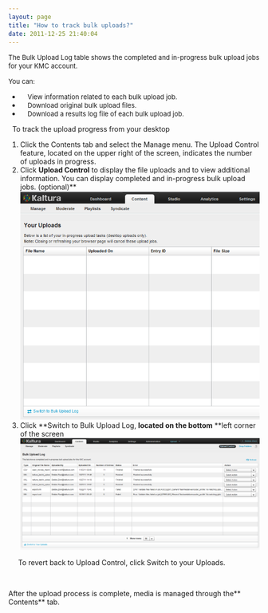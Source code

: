 ```yaml
---
layout: page
title: "How to track bulk uploads?"
date: 2011-12-25 21:40:04
---
```


<span style="font-size: small;">The Bulk Upload Log table shows the completed and in-progress bulk upload jobs for your KMC account. </span>

<span style="font-size: small;">You can:</span>

*   <span style="font-size: small;">    View information related to each bulk upload job.</span>
*   <span style="font-size: small;">    Download original bulk upload files.</span>
*   <span style="font-size: small;">    Download a results log file of each bulk upload job.</span>

  <span class="mce-procedure">To track the upload progress from your desktop</span>

1.  Click the Contents tab and select the Manage menu. The Upload Control feature, located on the upper right of the screen, indicates the number of uploads in progress.
2.  Click **Upload Control** to display the file uploads and to view additional information. You can display completed and in-progress bulk upload jobs. (optional)** <img src="../../assets/250">
3.  Click **Switch to Bulk Upload Log, **located on the bottom** **left corner of the screen<img src="../../assets/249">

<p class="Procedure">
    <span class="mce-procedure">   To revert back to Upload Control, click Switch to your Uploads.</span>
</p>

 

After the upload process is complete, media is managed through the** Contents** tab. 

 